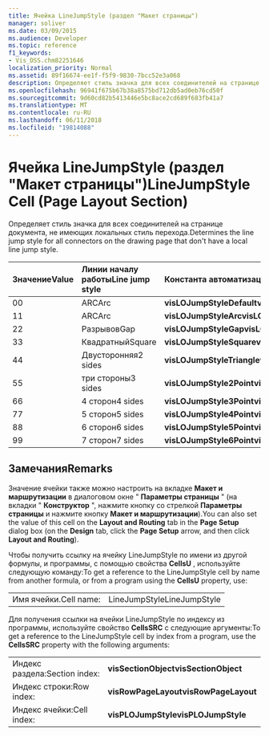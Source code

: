 ```yaml
---
title: Ячейка LineJumpStyle (раздел "Макет страницы")
manager: soliver
ms.date: 03/09/2015
ms.audience: Developer
ms.topic: reference
f1_keywords:
- Vis_DSS.chm82251646
localization_priority: Normal
ms.assetid: 89f16674-ee1f-f5f9-9830-7bcc52e3a068
description: Определяет стиль значка для всех соединителей на странице документа, не имеющих локальных стиль перехода.
ms.openlocfilehash: 96941f675b67b38a8575bd712db5ad0eb76cd50f
ms.sourcegitcommit: 9d60cd82b5413446e5bc8ace2cd689f683fb41a7
ms.translationtype: MT
ms.contentlocale: ru-RU
ms.lasthandoff: 06/11/2018
ms.locfileid: "19814088"
---
```

# <a name="linejumpstyle-cell-page-layout-section"></a><span data-ttu-id="2f1a1-103">Ячейка LineJumpStyle (раздел "Макет страницы")</span><span class="sxs-lookup"><span data-stu-id="2f1a1-103">LineJumpStyle Cell (Page Layout Section)</span></span>

<span data-ttu-id="2f1a1-104">Определяет стиль значка для всех соединителей на странице документа, не имеющих локальных стиль перехода.</span><span class="sxs-lookup"><span data-stu-id="2f1a1-104">Determines the line jump style for all connectors on the drawing page that don't have a local line jump style.</span></span>
  
|<span data-ttu-id="2f1a1-105">**Значение**</span><span class="sxs-lookup"><span data-stu-id="2f1a1-105">**Value**</span></span>|<span data-ttu-id="2f1a1-106">**Линии началу работы**</span><span class="sxs-lookup"><span data-stu-id="2f1a1-106">**Line jump style**</span></span>|<span data-ttu-id="2f1a1-107">**Константа автоматизации**</span><span class="sxs-lookup"><span data-stu-id="2f1a1-107">**Automation constant**</span></span>|
|:-----|:-----|:-----|
|<span data-ttu-id="2f1a1-108">0</span><span class="sxs-lookup"><span data-stu-id="2f1a1-108">0</span></span>  <br/> |<span data-ttu-id="2f1a1-109">ARC</span><span class="sxs-lookup"><span data-stu-id="2f1a1-109">Arc</span></span>  <br/> |<span data-ttu-id="2f1a1-110">**visLOJumpStyleDefault**</span><span class="sxs-lookup"><span data-stu-id="2f1a1-110">**visLOJumpStyleDefault**</span></span> <br/> |
|<span data-ttu-id="2f1a1-111">1</span><span class="sxs-lookup"><span data-stu-id="2f1a1-111">1</span></span>  <br/> |<span data-ttu-id="2f1a1-112">ARC</span><span class="sxs-lookup"><span data-stu-id="2f1a1-112">Arc</span></span>  <br/> |<span data-ttu-id="2f1a1-113">**visLOJumpStyleArc**</span><span class="sxs-lookup"><span data-stu-id="2f1a1-113">**visLOJumpStyleArc**</span></span> <br/> |
|<span data-ttu-id="2f1a1-114">2</span><span class="sxs-lookup"><span data-stu-id="2f1a1-114">2</span></span>  <br/> |<span data-ttu-id="2f1a1-115">Разрывов</span><span class="sxs-lookup"><span data-stu-id="2f1a1-115">Gap</span></span>  <br/> |<span data-ttu-id="2f1a1-116">**visLOJumpStyleGap**</span><span class="sxs-lookup"><span data-stu-id="2f1a1-116">**visLOJumpStyleGap**</span></span> <br/> |
|<span data-ttu-id="2f1a1-117">3</span><span class="sxs-lookup"><span data-stu-id="2f1a1-117">3</span></span>  <br/> |<span data-ttu-id="2f1a1-118">Квадратный</span><span class="sxs-lookup"><span data-stu-id="2f1a1-118">Square</span></span>  <br/> |<span data-ttu-id="2f1a1-119">**visLOJumpStyleSquare**</span><span class="sxs-lookup"><span data-stu-id="2f1a1-119">**visLOJumpStyleSquare**</span></span> <br/> |
|<span data-ttu-id="2f1a1-120">4</span><span class="sxs-lookup"><span data-stu-id="2f1a1-120">4</span></span>  <br/> |<span data-ttu-id="2f1a1-121">Двусторонняя</span><span class="sxs-lookup"><span data-stu-id="2f1a1-121">2 sides</span></span>  <br/> |<span data-ttu-id="2f1a1-122">**visLOJumpStyleTriangle**</span><span class="sxs-lookup"><span data-stu-id="2f1a1-122">**visLOJumpStyleTriangle**</span></span> <br/> |
|<span data-ttu-id="2f1a1-123">5</span><span class="sxs-lookup"><span data-stu-id="2f1a1-123">5</span></span>  <br/> |<span data-ttu-id="2f1a1-124">три стороны</span><span class="sxs-lookup"><span data-stu-id="2f1a1-124">3 sides</span></span>  <br/> |<span data-ttu-id="2f1a1-125">**visLOJumpStyle2Point**</span><span class="sxs-lookup"><span data-stu-id="2f1a1-125">**visLOJumpStyle2Point**</span></span> <br/> |
|<span data-ttu-id="2f1a1-126">6</span><span class="sxs-lookup"><span data-stu-id="2f1a1-126">6</span></span>  <br/> |<span data-ttu-id="2f1a1-127">4 сторон</span><span class="sxs-lookup"><span data-stu-id="2f1a1-127">4 sides</span></span>  <br/> |<span data-ttu-id="2f1a1-128">**visLOJumpStyle3Point**</span><span class="sxs-lookup"><span data-stu-id="2f1a1-128">**visLOJumpStyle3Point**</span></span> <br/> |
|<span data-ttu-id="2f1a1-129">7</span><span class="sxs-lookup"><span data-stu-id="2f1a1-129">7</span></span>  <br/> |<span data-ttu-id="2f1a1-130">5 сторон</span><span class="sxs-lookup"><span data-stu-id="2f1a1-130">5 sides</span></span>  <br/> |<span data-ttu-id="2f1a1-131">**visLOJumpStyle4Point**</span><span class="sxs-lookup"><span data-stu-id="2f1a1-131">**visLOJumpStyle4Point**</span></span> <br/> |
|<span data-ttu-id="2f1a1-132">8</span><span class="sxs-lookup"><span data-stu-id="2f1a1-132">8</span></span>  <br/> |<span data-ttu-id="2f1a1-133">6 сторон</span><span class="sxs-lookup"><span data-stu-id="2f1a1-133">6 sides</span></span>  <br/> |<span data-ttu-id="2f1a1-134">**visLOJumpStyle5Point**</span><span class="sxs-lookup"><span data-stu-id="2f1a1-134">**visLOJumpStyle5Point**</span></span> <br/> |
|<span data-ttu-id="2f1a1-135">9</span><span class="sxs-lookup"><span data-stu-id="2f1a1-135">9</span></span>  <br/> |<span data-ttu-id="2f1a1-136">7 сторон</span><span class="sxs-lookup"><span data-stu-id="2f1a1-136">7 sides</span></span>  <br/> |<span data-ttu-id="2f1a1-137">**visLOJumpStyle6Point**</span><span class="sxs-lookup"><span data-stu-id="2f1a1-137">**visLOJumpStyle6Point**</span></span> <br/> |
   
## <a name="remarks"></a><span data-ttu-id="2f1a1-138">Замечания</span><span class="sxs-lookup"><span data-stu-id="2f1a1-138">Remarks</span></span>

<span data-ttu-id="2f1a1-139">Значение ячейки также можно настроить на вкладке **Макет и маршрутизации** в диалоговом окне " **Параметры страницы** " (на вкладки " **Конструктор** ", нажмите кнопку со стрелкой **Параметры страницы** и нажмите кнопку **Макет и маршрутизации**).</span><span class="sxs-lookup"><span data-stu-id="2f1a1-139">You can also set the value of this cell on the **Layout and Routing** tab in the **Page Setup** dialog box (on the **Design** tab, click the **Page Setup** arrow, and then click **Layout and Routing**).</span></span>
  
<span data-ttu-id="2f1a1-140">Чтобы получить ссылку на ячейку LineJumpStyle по имени из другой формулы, и программы, с помощью свойства **CellsU** , используйте следующую команду:</span><span class="sxs-lookup"><span data-stu-id="2f1a1-140">To get a reference to the LineJumpStyle cell by name from another formula, or from a program using the **CellsU** property, use:</span></span> 
  
|||
|:-----|:-----|
|<span data-ttu-id="2f1a1-141">Имя ячейки.</span><span class="sxs-lookup"><span data-stu-id="2f1a1-141">Cell name:</span></span>  <br/> |<span data-ttu-id="2f1a1-142">LineJumpStyle</span><span class="sxs-lookup"><span data-stu-id="2f1a1-142">LineJumpStyle</span></span>  <br/> |
   
<span data-ttu-id="2f1a1-143">Для получения ссылки на ячейки LineJumpStyle по индексу из программы, используйте свойство **CellsSRC** с следующие аргументы:</span><span class="sxs-lookup"><span data-stu-id="2f1a1-143">To get a reference to the LineJumpStyle cell by index from a program, use the **CellsSRC** property with the following arguments:</span></span> 
  
|||
|:-----|:-----|
|<span data-ttu-id="2f1a1-144">Индекс раздела:</span><span class="sxs-lookup"><span data-stu-id="2f1a1-144">Section index:</span></span>  <br/> |<span data-ttu-id="2f1a1-145">**visSectionObject**</span><span class="sxs-lookup"><span data-stu-id="2f1a1-145">**visSectionObject**</span></span> <br/> |
|<span data-ttu-id="2f1a1-146">Индекс строки:</span><span class="sxs-lookup"><span data-stu-id="2f1a1-146">Row index:</span></span>  <br/> |<span data-ttu-id="2f1a1-147">**visRowPageLayout**</span><span class="sxs-lookup"><span data-stu-id="2f1a1-147">**visRowPageLayout**</span></span> <br/> |
|<span data-ttu-id="2f1a1-148">Индекс ячейки:</span><span class="sxs-lookup"><span data-stu-id="2f1a1-148">Cell index:</span></span>  <br/> |<span data-ttu-id="2f1a1-149">**visPLOJumpStyle**</span><span class="sxs-lookup"><span data-stu-id="2f1a1-149">**visPLOJumpStyle**</span></span> <br/> |
   

